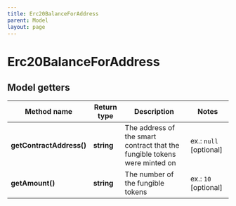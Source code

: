 ```yaml
---
title: Erc20BalanceForAddress
parent: Model
layout: page
---
```


# Erc20BalanceForAddress

## Model getters

Method name | Return type | Description | Notes
------------ | ------------- | ------------- | -------------
**getContractAddress()** | **string** | The address of the smart contract that the fungible tokens were minted on | ex.: `null` [optional]
**getAmount()** | **string** | The number of the fungible tokens | ex.: `10` [optional]

